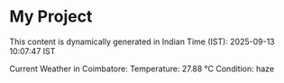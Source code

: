 # My Project

This content is dynamically generated in Indian Time (IST): 2025-09-13 10:07:47 IST


Current Weather in Coimbatore:
Temperature: 27.88 °C
Condition: haze

